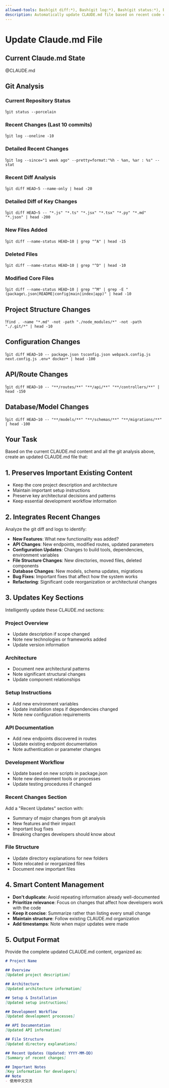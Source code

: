 ```yaml
---
allowed-tools: Bash(git diff:*), Bash(git log:*), Bash(git status:*), Bash(find:*), Bash(grep:*), Bash(wc:*), Bash(ls:*)
description: Automatically update CLAUDE.md file based on recent code changes
---
```


# Update Claude.md File

## Current Claude.md State
@CLAUDE.md

## Git Analysis

### Current Repository Status
!`git status --porcelain`

### Recent Changes (Last 10 commits)
!`git log --oneline -10`

### Detailed Recent Changes
!`git log --since="1 week ago" --pretty=format:"%h - %an, %ar : %s" --stat`

### Recent Diff Analysis
!`git diff HEAD~5 --name-only | head -20`

### Detailed Diff of Key Changes
!`git diff HEAD~5 -- "*.js" "*.ts" "*.jsx" "*.tsx" "*.py" "*.md" "*.json" | head -200`

### New Files Added
!`git diff --name-status HEAD~10 | grep "^A" | head -15`

### Deleted Files
!`git diff --name-status HEAD~10 | grep "^D" | head -10`

### Modified Core Files
!`git diff --name-status HEAD~10 | grep "^M" | grep -E "(package\.json|README|config|main|index|app)" | head -10`

## Project Structure Changes
!`find . -name "*.md" -not -path "./node_modules/*" -not -path "./.git/*" | head -10`

## Configuration Changes
!`git diff HEAD~10 -- package.json tsconfig.json webpack.config.js next.config.js .env* docker* | head -100`

## API/Route Changes  
!`git diff HEAD~10 -- "**/routes/**" "**/api/**" "**/controllers/**" | head -150`

## Database/Model Changes
!`git diff HEAD~10 -- "**/models/**" "**/schemas/**" "**/migrations/**" | head -100`

## Your Task

Based on the current CLAUDE.md content and all the git analysis above, create an updated CLAUDE.md file that:

## 1. Preserves Important Existing Content
- Keep the core project description and architecture
- Maintain important setup instructions
- Preserve key architectural decisions and patterns
- Keep essential development workflow information

## 2. Integrates Recent Changes
Analyze the git diff and logs to identify:
- **New Features**: What new functionality was added?
- **API Changes**: New endpoints, modified routes, updated parameters
- **Configuration Updates**: Changes to build tools, dependencies, environment variables
- **File Structure Changes**: New directories, moved files, deleted components
- **Database Changes**: New models, schema updates, migrations
- **Bug Fixes**: Important fixes that affect how the system works
- **Refactoring**: Significant code reorganization or architectural changes

## 3. Updates Key Sections
Intelligently update these CLAUDE.md sections:

### Project Overview
- Update description if scope changed
- Note new technologies or frameworks added
- Update version information

### Architecture
- Document new architectural patterns
- Note significant structural changes
- Update component relationships

### Setup Instructions  
- Add new environment variables
- Update installation steps if dependencies changed
- Note new configuration requirements

### API Documentation
- Add new endpoints discovered in routes
- Update existing endpoint documentation
- Note authentication or parameter changes

### Development Workflow
- Update based on new scripts in package.json
- Note new development tools or processes
- Update testing procedures if changed

### Recent Changes Section
Add a "Recent Updates" section with:
- Summary of major changes from git analysis
- New features and their impact
- Important bug fixes
- Breaking changes developers should know about

### File Structure
- Update directory explanations for new folders
- Note relocated or reorganized files
- Document new important files

## 4. Smart Content Management
- **Don't duplicate**: Avoid repeating information already well-documented
- **Prioritize relevance**: Focus on changes that affect how developers work with the code
- **Keep it concise**: Summarize rather than listing every small change
- **Maintain structure**: Follow existing CLAUDE.md organization
- **Add timestamps**: Note when major updates were made

## 5. Output Format
Provide the complete updated CLAUDE.md content, organized as:

```markdown
# Project Name

## Overview
[Updated project description]

## Architecture
[Updated architecture information]

## Setup & Installation
[Updated setup instructions]

## Development Workflow
[Updated development processes]

## API Documentation
[Updated API information]

## File Structure
[Updated directory explanations]

## Recent Updates (Updated: YYYY-MM-DD)
[Summary of recent changes]

## Important Notes
[Key information for developers]
## Note
- 使用中文交流
